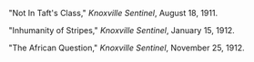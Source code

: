 "Not In Taft's Class," *Knoxville Sentinel*, August 18, 1911.

"Inhumanity of Stripes," *Knoxville Sentinel*, January 15, 1912.

"The African Question," *Knoxville Sentinel*, November 25, 1912.
